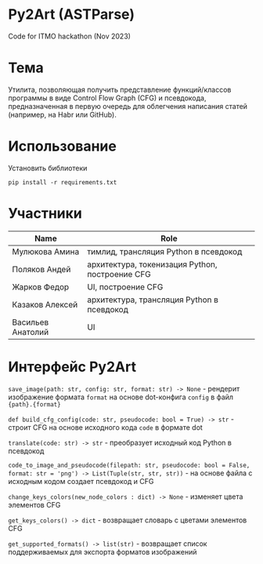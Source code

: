 # Py2Art (ASTParse)
Code for ITMO hackathon (Nov 2023)

# Тема
Утилита, позволяющая получить представление функций/классов программы в виде Control Flow Graph (CFG) и псевдокода, предназначенная в первую очередь для облегчения написания статей (например, на Habr или GitHub). 

# Использование
Установить библиотеки

```
pip install -r requirements.txt 
```

# Участники
| Name              | Role                                            |
| ----------------- | ----------------------------------------------- |
| Мулюкова Амина    | тимлид, трансляция Python в псевдокод           |
| Поляков Андей     | архитектура, токенизация Python, построение CFG |
| Жарков Федор      | UI, построение CFG                              |
| Казаков Алексей   | архитектура, трансляция Python в псевдокод      |
| Васильев Анатолий | UI                                              |

# Интерфейс Py2Art
`save_image(path: str, config: str, format: str) -> None` - рендерит изображение формата `format` на основе dot-конфига `config` в файл `{path}.{format}`

`def build_cfg_config(code: str, pseudocode: bool = True) -> str` - строит CFG на основе исходного кода `code` в формате dot

`translate(code: str) -> str` - преобразует исходный код Python в псевдокод

`code_to_image_and_pseudocode(filepath: str, pseudocode: bool = False, format: str = 'png') -> List(Tuple(str, str, str))` - на основе файла с исходным кодом создает псевдокод и CFG

`change_keys_colors(new_node_colors : dict) -> None` - изменяет цвета элементов CFG
     
`get_keys_colors() -> dict` - возвращает словарь с цветами элементов CFG

`get_supported_formats() -> list(str)` - возвращает список поддерживаемых для экспорта форматов изображений